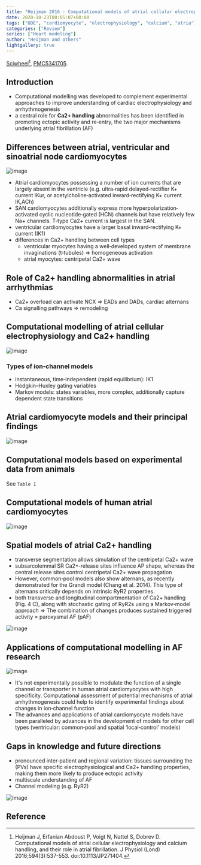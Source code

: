 ```yaml
---
title: "Heijman 2016 : Computational models of atrial cellular electrophysiology and calcium handling, and their role in atrial fibrillation"
date: 2020-10-23T00:05:07+08:00
tags: ["ODE", "cardiomyocyte", "electrophysiology", "calcium", "atria"]
categories: ["Review"]
series: ["Heart modeling"]
author: "Heijman and others"
lightgallery: true
---
```


[Sciwheel](https://sciwheel.com/work/#/items/4522998)[^Heijman2016], [PMC5341705](http://www.ncbi.nlm.nih.gov/pmc/articles/PMC5341705).

<!--more-->

## Introduction
* Computational modelling was developed to complement experimental approaches to improve understanding of cardiac electrophysiology and arrhythmogenesis
* a central role for **Ca2+ handling** abnormalities has been identified in promoting ectopic activity and re‐entry, the two major mechanisms underlying atrial fibrillation (AF)

## Differences between atrial, ventricular and sinoatrial node cardiomyocytes
![image](https://user-images.githubusercontent.com/40054455/125469140-ab06bbb6-3da7-4f45-9695-8d41911c44fc.png)
* Atrial cardiomyocytes possessing a number of ion currents that are largely absent in the ventricle (e.g. ultra‐rapid delayed‐rectifier K+ current IKur, or acetylcholine‐activated inward‐rectifying K+ current IK,ACh)
* SAN cardiomyocytes additionally express more hyperpolarization‐activated cyclic nucleotide‐gated (HCN) channels but have relatively few Na+ channels. T‐type Ca2+ current is largest in the SAN.
* ventricular cardiomyocytes have a larger basal inward‐rectifying K+ current (IK1)
* differences in Ca2+ handling between cell types
    * ventricular myocytes having a well‐developed system of membrane invaginations (t‐tubules) => homogeneous activation
    * atrial myocytes: centripetal Ca2+ wave
## Role of Ca2+ handling abnormalities in atrial arrhythmias
* Ca2+ overload can activate NCX => EADs and DADs, cardiac alternans
* Ca signalling pathways => remodeling
## Computational modelling of atrial cellular electrophysiology and Ca2+ handling
![image](https://user-images.githubusercontent.com/40054455/125469166-24b43314-abcd-4794-9fed-66c7f3248fb4.png)

### Types of ion‐channel models
* instantaneous, time‐independent (rapid equilibrium): IK1
* Hodgkin–Huxley gating variables
* Markov models: states variables, more complex, additionally capture dependent state transitions
## Atrial cardiomyocyte models and their principal findings
![image](https://user-images.githubusercontent.com/40054455/125469183-a65d52ff-2390-4293-a190-a780d86e4e44.png)

## Computational models based on experimental data from animals
See `Table 1`
## Computational models of human atrial cardiomyocytes
![image](https://user-images.githubusercontent.com/40054455/125469196-91dee0e4-71af-4036-a1a8-412c572f1dc7.png)

## Spatial models of atrial Ca2+ handling
* transverse segmentation allows simulation of the centripetal Ca2+ wave
* subsarcolemmal SR Ca2+‐release sites influence AP shape, whereas the central release sites control centripetal Ca2+ wave propagation
* However, common‐pool models also show alternans, as recently demonstrated for the Grandi model (Chang et al. 2014). This type of alternans critically depends on intrinsic RyR2 properties.
* both transverse and longitudinal compartmentation of Ca2+ handling (Fig. 4 C), along with stochastic gating of RyR2s using a Markov‐model approach => The combination of changes produces sustained triggered activity = paroxysmal AF (pAF)

![image](https://user-images.githubusercontent.com/40054455/125469337-96698aed-c1d3-41d7-89c3-4ee4236fb935.png)

## Applications of computational modelling in AF research
![image](https://user-images.githubusercontent.com/40054455/125469348-93fb663f-6495-4fcb-a271-275dfe1cc9ca.png)

* It's not experimentally possible to modulate the function of a single channel or transporter in human atrial cardiomyocytes with high specificity. Computational assessment of potential mechanisms of atrial arrhythmogenesis could help to identify experimental findings about changes in ion‐channel function
* The advances and applications of atrial cardiomyocyte models have been paralleled by advances in the development of models for other cell types (ventricular: common‐pool and spatial ‘local‐control’ models)
## Gaps in knowledge and future directions
* pronounced inter‐patient and regional variation: tissues surrounding the (PVs) have specific electrophysiological and Ca2+ handling properties, making them more likely to produce ectopic activity
* multiscale understanding of AF
* Channel modeling (e.g. RyR2)

![image](https://user-images.githubusercontent.com/40054455/125469419-8c6c77c8-ab33-49ac-8732-09bc12dc1765.png)

## Reference

[^Heijman2016]: Heijman J, Erfanian Abdoust P, Voigt N, Nattel S, Dobrev D. Computational models of atrial cellular electrophysiology and calcium handling, and their role in atrial fibrillation. J Physiol (Lond) 2016;594(3):537-553. doi:10.1113/JP271404.
